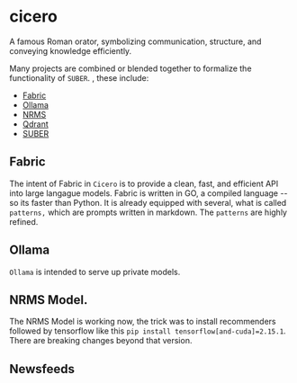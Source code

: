 # cicero
A famous Roman orator, symbolizing communication, structure, and conveying knowledge efficiently.

Many projects are combined or blended together to formalize the functionality of `SUBER`.  , these include:

- [Fabric](fabric/README.md)
- [Ollama](ollama/README.md)
- [NRMS](nrms/README.md)
- [Qdrant](qdrant/README.md)
- [SUBER](SUBER/README.md)

## Fabric 

The intent of Fabric in `Cicero` is to provide a clean, fast, and efficient API into large langague models. Fabric is written in GO, a compiled language -- so its faster than Python.  It is already equipped with several, what is called `patterns,` which are prompts written in markdown.  The `patterns` are  highly refined.

## Ollama

`Ollama` is intended to serve up private models.   

## NRMS Model.

The NRMS Model is working now, the trick was to install recommenders followed by tensorflow like this `pip install tensorflow[and-cuda]=2.15.1`. There are breaking changes beyond that version.

## Newsfeeds
